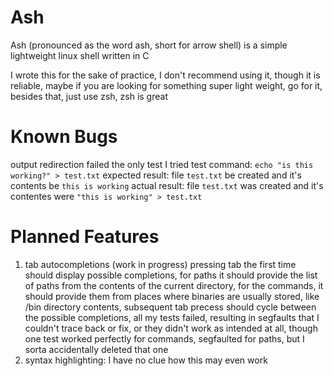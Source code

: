# Ash
Ash (pronounced as the word ash, short for arrow shell) is a simple lightweight linux shell written in C

I wrote this for the sake of practice, I don't recommend using it, though it is reliable, maybe if you are looking for something super light weight, go for it, besides that, just use zsh, zsh is great

# Known Bugs
output redirection failed the only test I tried
  test command: `echo "is this working?" > test.txt`
  expected result: file `test.txt` be created and it's contents be `this is working`
  actual result: file `test.txt` was created and it's contentes were `"this is working" > test.txt`

# Planned Features
1. tab autocompletions (work in progress)
   pressing tab the first time should display possible completions, for paths it should provide the list of paths from the contents of the current directory, for the commands, it should provide them from places where binaries are usually stored, like /bin directory contents, subsequent tab precess should cycle between the possible completions, all my tests failed, resulting in segfaults that I couldn't trace back or fix, or they didn't work as intended at all, though one test worked perfectly for commands, segfaulted for paths, but I sorta accidentally deleted that one
2. syntax highlighting:
   I have no clue how this may even work
